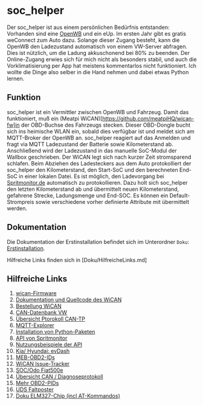 # soc_helper
Der soc_helper ist aus einem persönlichen Bedürfnis entstanden: Vorhanden sind eine [OpenWB](https://openwb.de/main/) und ein eUp. Im ersten Jahr gibt es gratis weConnect zum Auto dazu. Solange dieser Zugang besteht, kann die OpenWB den Ladezustand automatisch von einem VW-Server abfragen. Dies ist nützlich, um die Ladung akkuschonend bei 80% zu beenden. Der Online-Zugang erwies sich für mich nicht als besonders stabil, und auch die Vorklimatisierung per App hat meistens kommentarlos nicht funktioniert. Ich wollte die Dinge also selber in die Hand nehmen und dabei etwas Python lernen.

## Funktion
soc_helper ist ein Vermittler zwischen OpenWB und Fahrzeug. Damit das funktioniert, muß ein (Meatpi WiCAN)[https://github.com/meatpiHQ/wican-fw]in der OBD-Buchse des Fahrzeugs stecken. Dieser OBD-Dongle bucht sich ins heimische WLAN ein, sobald dies verfügbar ist und meldet sich am MQTT-Broker der OpenWB an. soc_helper reagiert auf das Anmelden und fragt via MQTT Ladezustand der Batterie sowie Kilometerstand ab. Anschließend wird der Ladezustand in das manuelle SoC-Modul der Wallbox geschrieben. Der WiCAN legt sich nach kurzer Zeit stromsparend schlafen.
Beim Abziehen des Ladesteckers aus dem Auto protokolliert der soc_helper den Kilometerstand, den Start-SoC und den berechneten End-SoC in einer lokalen Datei. Es ist möglich, den Ladevorgang bei [Spritmonitor.de](https://spritmonitor.de) automatisch zu protokollieren. Dazu holt sich soc_helper den letzten Kilometerstand ab und übermittelt neuen Kilometerstand, gefahrene Strecke, Ladungsmenge und End-SOC. Es können ein Default-Strompreis sowie verschiedene vorher definierte Attribute mit übermittelt werden.

## Dokumentation

Die Dokumentation der Erstinstallation befindet sich im Unterordner `Doku`: [Erstinstallation](Doku/Inbetriebnahme_soc_helper.md).

Hilfreiche Links finden sich in [Doku/HilfreicheLinks.md]

## Hilfreiche Links

1. [wican-Firmware](https://github.com/meatpiHQ/wican-fw/releases/)
1. [Dokumentation und Quellcode des WiCAN](https://github.com/meatpiHQ/wican-fw)
1. [Bestellung WiCAN](https://eu.mouser.com/c/?m=MeatPi)
1. [CAN-Datenbank VW](https://www.goingelectric.de/wiki/Liste-der-OBD2-Codes/)
1. [Übersicht Ptorokoll CAN-TP](https://en.m.wikipedia.org/wiki/ISO_15765-2)
1. [MQTT-Explorer](http://mqtt-explorer.com/)
1. [Installation von Python-Paketen](https://u-labs.de/portal/was-ist-eine-python-virtualenv-venv-und-wozu-braucht-man-sie-virtuelle-python-umgebung-fuer-einsteiger/)
1. [API von Spritmonitor](https://api.spritmonitor.de/doc)
1. [Nutzungsbeispiele der API](https://github.com/FundF/Spritmonitor-API-sample-code)
1. [Kia/ Hyundai: evDash](https://github.com/nickn17/evDash)
1. [MEB-OBD2-IDs](https://github.com/spot2000/Volkswagen-MEB-EV-CAN-parameters/blob/main/VW%20MEB%20UDS%20PIDs%20list.csv)
1. [WiCAN Issue-Tracker](https://github.com/meatpiHQ/wican-fw/issues)
1. [SOC/Odo Fiat500e](https://github.com/meatpiHQ/wican-fw/issues/95)
1. [Übersicht CAN / Diagnoseprotokoll](http://www.emotive.de/documents/WebcastsProtected/Transport-Diagnoseprotokolle.pdf)
1. [Mehr OBD2-PIDs](https://github.com/iternio/ev-obd-pids/blob/main/)
1. [UDS Faltposter](https://automotive.softing.com/fileadmin/sof-files/pdf/de/ae/poster/UDS_Faltposter_softing2016.pdf)
1. [Doku ELM327-Chip (incl AT-Kommandos)](https://www.elmelectronics.com/DSheets/ELM327DSH.pdf)
